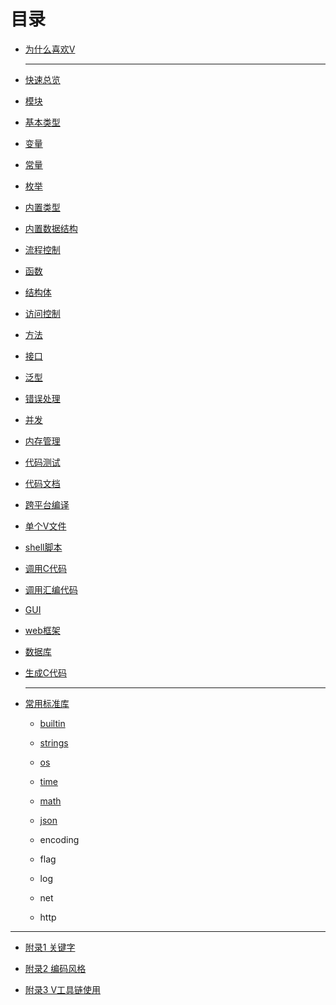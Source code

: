 # 目录


* [为什么喜欢V](content/preface.md)

  ------

  

* [快速总览](content/overview.md)

* [模块](content/module.md)

* [基本类型](content/basictype.md)

* [变量](content/var.md)

* [常量](content/const.md)

* [枚举](content/enum.md)

* [内置类型](content/type.md)

* [内置数据结构](content/datastruct.md)

* [流程控制](content/flowcontrol.md)

* [函数](content/fn.md)

* [结构体](content/struct.md)

* [访问控制](content/access_controll.md)

* [方法](content/method.md)

* [接口](content/interface.md)

* [泛型](content/generic.md)

* [错误处理](content/error.md)

* [并发](content/concurrent.md)

* [内存管理](content/memory.md)

* [代码测试](content/test.md)

* [代码文档](content/doc.md)

* [跨平台编译](content/crossplatform.md)

* [单个V文件](content/singlev.md)

* [shell脚本](content/shell.md)

* [调用C代码](content/c.md)

* [调用汇编代码](content/asm.md)

* [GUI](content/gui.md)

* [web框架](content/vweb.md)

* [数据库](content/db.md)

* [生成C代码](content/genc.md)

  ------

  

* [常用标准库](content/std_builtin.md)

  - [builtin](content/std_builtin.md)

  - [strings](content/std_strings.md)

  - [os](content/std_os.md)

  - [time](content/std_time.md)

  - [math](content/std_math.md)

  - [json](content/std_json.md)

  - encoding

  - flag

  - log

  - net

  - http

    

------

  

* [附录1 关键字](content/appendix-keyword.md)

* [附录2 编码风格](content/style.md)

* [附录3  V工具链使用](content/toolchain.md)

